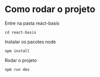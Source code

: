 # Como rodar o projeto

Entre na pasta react-basis

`cd react-basis`

Instalar os pacotes node

`npm install`

Rodar o projeto

`npm run dev`
